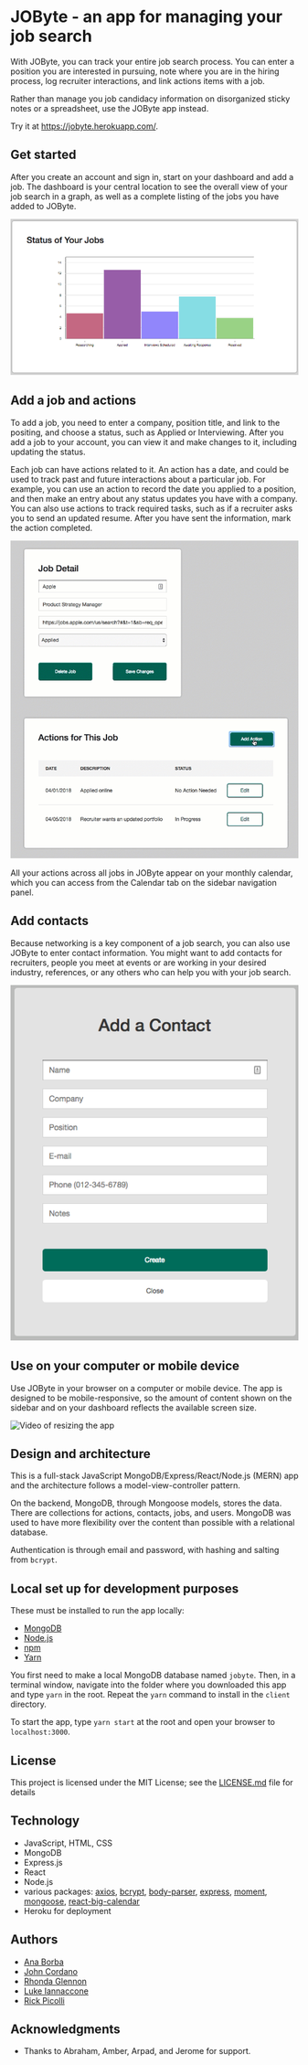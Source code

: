 # JOByte - an app for managing your job search

With JOByte, you can track your entire job search process. You can enter a position you are interested in pursuing, note where you are in the hiring process, log recruiter interactions, and link actions items with a job.

Rather than manage you job candidacy information on disorganized sticky notes or a spreadsheet, use the JOByte app instead.

Try it at https://jobyte.herokuapp.com/.

## Get started

After you create an account and sign in, start on your dashboard and add a job. The dashboard is your central location to see the overall view of your job search in a graph, as well as a complete listing of the jobs you have added to JOByte.

![Screenshot of job status graph](./screenshots/your-jobs-graph.png)

## Add a job and actions

To add a job, you need to enter a company, position title, and link to the positing, and choose a status, such as Applied or Interviewing. After you add a job to your account, you can view it and make changes to it, including updating the status.

Each job can have actions related to it. An action has a date, and could be used to track past and future interactions about a particular job. For example, you can use an action to record the date you applied to a position, and then make an entry about any status updates you have with a company. You can also use actions to track required tasks, such as if a recruiter asks you to send an updated resume. After you have sent the information, mark the action completed.

![Video of adding actions to a job](./screenshots/add-action-video.gif) 

All your actions across all jobs in JOByte appear on your monthly calendar, which you can access from the Calendar tab on the sidebar navigation panel.

## Add contacts

Because networking is a key component of a job search, you can also use JOByte to enter contact information. You might want to add contacts for recruiters, people you meet at events or are working in your desired industry, references, or any others who can help you with your job search. 

![Screenshot of form to add contacts](./screenshots/add-contact-form.png)

## Use on your computer or mobile device

Use JOByte in your browser on a computer or mobile device. The app is designed to be mobile-responsive, so the amount of content shown on the sidebar and on your dashboard reflects the available screen size.

![Video of resizing the app](./screenshots/dashboard-resizing.gif)

## Design and architecture

This is a full-stack JavaScript MongoDB/Express/React/Node.js (MERN) app and the architecture follows a model-view-controller pattern.

On the backend, MongoDB, through Mongoose models, stores the data. There are collections for actions, contacts, jobs, and users. MongoDB was used to have more flexibility over the content than possible with a relational database.

Authentication is through email and password, with hashing and salting from `bcrypt`.

## Local set up for development purposes

These must be installed to run the app locally:

- [MongoDB](https://www.mongodb.com/)
- [Node.js](https://nodejs.org/en/)
- [npm](https://www.npmjs.com/get-npm)
- [Yarn](https://yarnpkg.com/en/)

You first need to make a local MongoDB database named `jobyte`. Then, in a terminal window, navigate into the folder where you downloaded this app and type `yarn` in the root. Repeat the `yarn` command to install in the `client` directory.

To start the app, type `yarn start` at the root and open your browser to `localhost:3000`.

## License

This project is licensed under the MIT License; see the [LICENSE.md](LICENSE) file for details

## Technology

- JavaScript, HTML, CSS
- MongoDB
- Express.js
- React
- Node.js
- various packages: [axios](https://www.npmjs.com/package/axios), [bcrypt](https://www.npmjs.com/package/bcrypt), [body-parser](https://www.npmjs.com/package/body-parser), [express](https://www.npmjs.com/package/express), [moment](https://www.npmjs.com/package/moment), [mongoose](https://www.npmjs.com/package/mongoose), [react-big-calendar](https://github.com/intljusticemission/react-big-calendar)  
- Heroku for deployment

## Authors

- [Ana Borba](https://github.com/paulakedouk)
- [John Cordano](https://github.com/johncordano)
- [Rhonda Glennon](https://github.com/rmglennon)
- [Luke Iannaccone](https://github.com/Liannaccone)
- [Rick Picolli](https://github.com/rickpicolli)

## Acknowledgments

- Thanks to Abraham, Amber, Arpad, and Jerome for support.